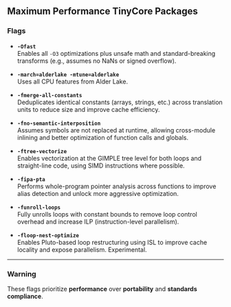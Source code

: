 ## Maximum Performance TinyCore Packages

### Flags

- **`-Ofast`**  
  Enables all `-O3` optimizations plus unsafe math and standard-breaking transforms (e.g., assumes no NaNs or signed overflow).

- **`-march=alderlake -mtune=alderlake`**  
  Uses all CPU features from Alder Lake.

- **`-fmerge-all-constants`**  
  Deduplicates identical constants (arrays, strings, etc.) across translation units to reduce size and improve cache efficiency.

- **`-fno-semantic-interposition`**  
  Assumes symbols are not replaced at runtime, allowing cross-module inlining and better optimization of function calls and globals.

- **`-ftree-vectorize`**  
  Enables vectorization at the GIMPLE tree level for both loops and straight-line code, using SIMD instructions where possible.

- **`-fipa-pta`**  
  Performs whole-program pointer analysis across functions to improve alias detection and unlock more aggressive optimization.

- **`-funroll-loops`**  
  Fully unrolls loops with constant bounds to remove loop control overhead and increase ILP (instruction-level parallelism).

- **`-floop-nest-optimize`**  
  Enables Pluto-based loop restructuring using ISL to improve cache locality and expose parallelism. Experimental.

---

### Warning

These flags prioritize **performance** over **portability** and **standards compliance**.

